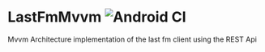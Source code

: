 # LastFmMvvm ![Android CI](https://github.com/jaggs6/LastFmMvvm/workflows/Android%20CI/badge.svg)

Mvvm Architecture implementation of the last fm client using the REST Api
